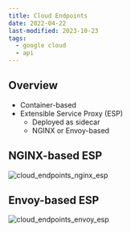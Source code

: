 ```yaml
---
title: Cloud Endpoints
date: 2022-04-22
last-modified: 2023-10-23
tags:
  - google cloud
  - api
---
```


## Overview

- Container-based
- Extensible Service Proxy (ESP)
	- Deployed as sidecar
	- NGINX or Envoy-based

## NGINX-based ESP

![cloud_endpoints_nginx_esp](files/cloud_endpoints_nginx_esp.svg)

## Envoy-based ESP

![cloud_endpoints_envoy_esp](files/cloud_endpoints_envoy_esp.svg)
